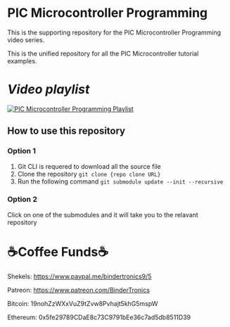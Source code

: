 # **PIC Microcontroller Programming**

This is the supporting repository for the PIC Microcontroller Programming video series.

This is the unified repository for all the PIC Microcontroller tutorial examples.

# *Video playlist*

[![PIC Microcontroller Programming Playlist](https://img.youtube.com/vi/KSI6fzOPVz0/0.jpg)](https://www.youtube.com/watch?v=KSI6fzOPVz0&list=PLtuqBdbsL-DtSo1a9pS4sLkoaU3Or2pl3 "PIC Microcontroller Programming Playlist")

## How to use this repository
### Option 1
1. Git CLI is requered to download all the source file
2. Clone the repository `git clone {repo clone URL}` 
3. Run the following command `git submodule update --init --recursive`
### Option 2
Click on one of the submodules and it will take you to the relavant repository

# ☕Coffee Funds☕

Shekels: 
https://www.paypal.me/bindertronics9/5

Patreon:
https://www.patreon.com/BinderTronics

Bitcoin: 
19nohZzWXxVuZ9tZvw8Pvhajt5khG5mspW

Ethereum: 
0x5fe29789CDaE8c73C9791bEe36c7ad5db8511D39 

